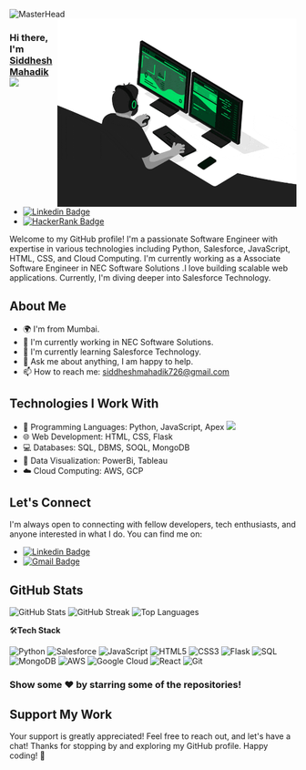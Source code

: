 ![MasterHead](https://res.cloudinary.com/superfolio/image/upload/v1620689979/68747470733a2f2f692e70696e696d672e636f6d2f6f726967696e616c732f63362f33332f63322f63363333633230656465383266306530636564376435373064626533613166332e676966_yjuh2s.gif)
<img align="right" src="https://github.com/never-code/never-code/blob/main/developer.gif" alt="Coder GIF" width="420" height="330">



### Hi there, I'm <a href="https://www.linkedin.com/in/siddhesh-mahadik-35399a201/" target="_blank">Siddhesh Mahadik</a> <img src="https://media.giphy.com/media/hvRJCLFzcasrR4ia7z/giphy.gif" width="25px">


- [![Linkedin Badge](https://img.shields.io/badge/LinkedIn-0077B5?style=for-the-badge&logo=linkedin&logoColor=white)](https://www.linkedin.com/in/siddhesh-mahadik-35399a201/)
- [![HackerRank Badge](https://img.shields.io/badge/-Hackerrank-2EC866?style=for-the-badge&logo=HackerRank&logoColor=white)](https://www.hackerrank.com/siddheshmahadik2)

Welcome to my GitHub profile! I'm a passionate Software Engineer with expertise in various technologies including Python, Salesforce, JavaScript, HTML, CSS, and Cloud Computing. I'm currently working as a Associate Software Engineer in NEC Software Solutions .I love building scalable web applications. Currently, I'm diving deeper into Salesforce Technology.


## About Me

- 🌍 I'm from Mumbai.
- 💼 I'm currently working in NEC Software Solutions.
- 🌱 I'm currently learning Salesforce Technology.
- 💬 Ask me about anything, I am happy to help.
- 📫 How to reach me: siddheshmahadik726@gmail.com 



## Technologies I Work With
 
- 🐍 Programming Languages: Python, JavaScript, Apex  <img src="https://media.giphy.com/media/WUlplcMpOCEmTGBtBW/giphy.gif" width="30">
- 🌐 Web Development: HTML, CSS, Flask
- 💻 Databases: SQL, DBMS, SOQL, MongoDB
- 📱 Data Visualization: PowerBi, Tableau
- ☁️ Cloud Computing: AWS, GCP



## Let's Connect

I'm always open to connecting with fellow developers, tech enthusiasts, and anyone interested in what I do. You can find me on:
- [![Linkedin Badge](https://img.shields.io/badge/LinkedIn-0077B5?style=for-the-badge&logo=linkedin&logoColor=white)](https://www.linkedin.com/in/siddhesh-mahadik-35399a201/)
- [![Gmail Badge](https://img.shields.io/badge/Gmail-D14836?style=for-the-badge&logo=gmail&logoColor=white)](siddheshmahadik726@gmail.com/)




## GitHub Stats

![GitHub Stats](https://github-readme-stats.vercel.app/api?username=siddhesheheh&theme=dark&hide_border=false&include_all_commits=true&count_private=false)
![GitHub Streak](https://github-readme-streak-stats.herokuapp.com/?user=siddhesheheh&theme=dark&hide_border=false)
![Top Languages](https://github-readme-stats.vercel.app/api/top-langs/?username=siddhesheheh&theme=dark&hide_border=false&include_all_commits=true&count_private=false&layout=compact)

🛠**Tech Stack**

![Python](https://img.shields.io/badge/Python-3776AB?style=for-the-badge&logo=python&logoColor=white)
![Salesforce](https://img.shields.io/badge/Salesforce-00A1E0?style=for-the-badge&logo=Salesforce&logoColor=white)
![JavaScript](https://img.shields.io/badge/JavaScript-F7DF1E?style=for-the-badge&logo=javascript&logoColor=black)
![HTML5](https://img.shields.io/badge/HTML5-E34F26?style=for-the-badge&logo=html5&logoColor=white)
![CSS3](https://img.shields.io/badge/CSS3-1572B6?style=for-the-badge&logo=css3&logoColor=white)
![Flask](https://img.shields.io/badge/Flask-000000?style=for-the-badge&logo=flask&logoColor=white)
![SQL](https://img.shields.io/badge/SQL-4479A1?style=for-the-badge&logo=sql&logoColor=white)
![MongoDB](https://img.shields.io/badge/MongoDB-4EA94B?style=for-the-badge&logo=mongodb&logoColor=white)
![AWS](https://img.shields.io/badge/AWS-232F3E?style=for-the-badge&logo=amazon-aws&logoColor=white)
![Google Cloud](https://img.shields.io/badge/Google_Cloud-4285F4?style=for-the-badge&logo=google-cloud&logoColor=white)
![React](https://img.shields.io/badge/React-20232A?style=for-the-badge&logo=react&logoColor=61DAFB)
![Git](https://img.shields.io/badge/GIT-E44C30?style=for-the-badge&logo=git&logoColor=white)




<div>
    <h3>Show some ❤️ by starring some of the repositories!</h3>
</div>



## Support My Work

Your support is greatly appreciated!
Feel free to reach out, and let's have a chat!
Thanks for stopping by and exploring my GitHub profile. Happy coding! 🚀
